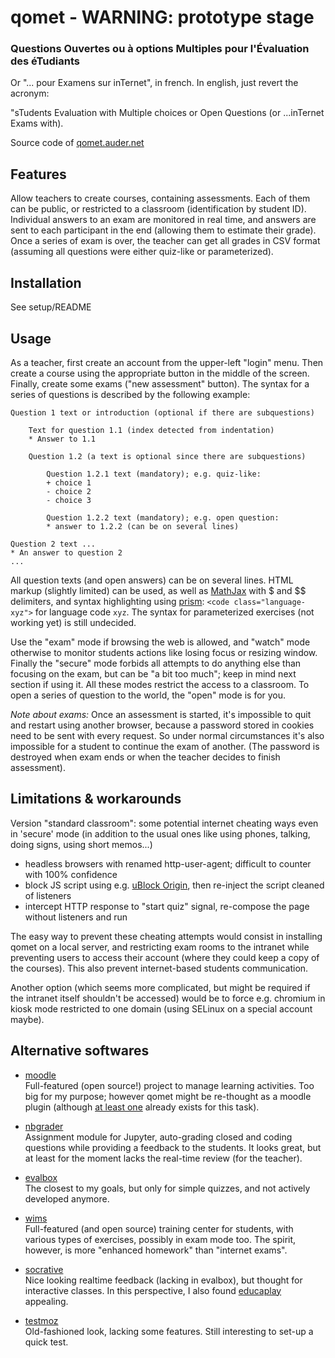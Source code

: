 # qomet - WARNING: prototype stage

### Questions Ouvertes ou à options Multiples pour l'Évaluation des éTudiants

Or "... pour Examens sur inTernet", in french. In english, just revert the acronym:

"sTudents Evaluation with Multiple choices or Open Questions (or ...inTernet Exams with).

Source code of [qomet.auder.net](https://qomet.auder.net)

## Features

Allow teachers to create courses, containing assessments. Each of them can be public, or
restricted to a classroom (identification by student ID).
Individual answers to an exam are monitored in real time, and answers are sent
to each participant in the end (allowing them to estimate their grade).
Once a series of exam is over, the teacher can get all grades in CSV format
(assuming all questions were either quiz-like or parameterized).

## Installation

See setup/README

## Usage

As a teacher, first create an account from the upper-left "login" menu.
Then create a course using the appropriate button in the middle of the screen.
Finally, create some exams ("new assessment" button). The syntax for a series of questions is described by the following example:

	Question 1 text or introduction (optional if there are subquestions)

		Text for question 1.1 (index detected from indentation)
		* Answer to 1.1

		Question 1.2 (a text is optional since there are subquestions)

			Question 1.2.1 text (mandatory); e.g. quiz-like:
			+ choice 1
			- choice 2
			- choice 3

			Question 1.2.2 text (mandatory); e.g. open question:
			* answer to 1.2.2 (can be on several lines)
	
	Question 2 text ...
	* An answer to question 2
	...

All question texts (and open answers) can be on several lines.
HTML markup (slightly limited) can be used, as well as [MathJax](https://www.mathjax.org/) with $ and $$ delimiters,
and syntax highlighting using [prism](http://prismjs.com/): `<code class="language-xyz">` for language code `xyz`.
The syntax for parameterized exercises (not working yet) is still undecided.

Use the "exam" mode if browsing the web is allowed, and "watch" mode otherwise to monitor
students actions like losing focus or resizing window.
Finally the "secure" mode forbids all attempts to do anything else than focusing on the exam,
but can be "a bit too much"; keep in mind next section if using it.
All these modes restrict the access to a classroom. To open a series of question to the world,
the "open" mode is for you.

*Note about exams:*
Once an assessment is started, it's impossible to quit and restart using another browser,
because a password stored in cookies need to be sent with every request.
So under normal circumstances it's also impossible for a student to continue the exam of another.
(The password is destroyed when exam ends or when the teacher decides to finish assessment).

## Limitations & workarounds

Version "standard classroom": some potential internet cheating ways even in 'secure' mode (in addition to
the usual ones like using phones, talking, doing signs, using short memos...)

 - headless browsers with renamed http-user-agent; difficult to counter with 100% confidence
 - block JS script using e.g. [uBlock Origin](https://github.com/gorhill/uBlock), then re-inject the script cleaned of listeners
 - intercept HTTP response to "start quiz" signal, re-compose the page without listeners and run

The easy way to prevent these cheating attempts would consist in installing qomet on a local server,
and restricting exam rooms to the intranet while preventing users to access their account (where they could
keep a copy of the courses). This also prevent internet-based students communication.

Another option (which seems more complicated, but might be required if the intranet itself shouldn't be accessed)
would be to force e.g. chromium in kiosk mode restricted to one domain (using SELinux on a special account maybe).

## Alternative softwares

 * [moodle](https://moodle.org)<br/>
  Full-featured (open source!) project to manage learning activities.
  Too big for my purpose; however qomet might be re-thought as a moodle plugin
  (although [at least one](https://moodle.org/plugins/mod_exam) already exists for this task).

 * [nbgrader](http://nbgrader.readthedocs.io/en/stable/)<br/>
  Assignment module for Jupyter, auto-grading closed and coding questions while providing a feedback to the students.
  It looks great, but at least for the moment lacks the real-time review (for the teacher).

 * [evalbox](https://evalbox.com/)<br/>
  The closest to my goals, but only for simple quizzes, and not actively developed anymore.

 * [wims](http://wims.unice.fr/~wims/)<br/>
  Full-featured (and open source) training center for students, with various types of exercises,
  possibly in exam mode too. The spirit, however, is more "enhanced homework" than "internet exams".

 * [socrative](https://socrative.com/)<br/>
  Nice looking realtime feedback (lacking in evalbox), but thought for interactive classes.
  In this perspective, I also found [educaplay](https://www.educaplay.com) appealing.

 * [testmoz](https://testmoz.com/)<br/>
  Old-fashioned look, lacking some features. Still interesting to set-up a quick test.
